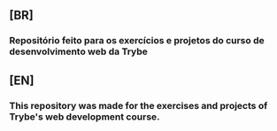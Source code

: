 ## [BR]
### Repositório feito para os exercícios e projetos do curso de desenvolvimento web da Trybe

## [EN]
### This repository was made for the exercises and projects of Trybe's web development course.